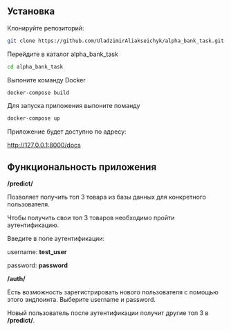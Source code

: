 
## Установка

Клонируйте репозиторий:

   ```bash
   git clone https://github.com/UladzimirAliakseichyk/alpha_bank_task.git
```
Перейдите в каталог
alpha_bank_task

```bash 
cd alpha_bank_task

```
Выпоните команду Docker

```bash 
docker-compose build
```
Для запуска приложения выпоните поманду
```bash 
docker-compose up
```


Приложение будет доступно по адресу:

http://127.0.0.1:8000/docs

## Функциональность приложения

**/predict/**

Позволяет получить топ 3 товара из базы данных для конкретного пользователя.

Чтобы получить свои топ 3  товаров необходимо пройти аутентификацию.

Введите в поле аутентификации:

username: **test_user**

password: **password**

**/auth/**

Есть возможность зарегистрировать нового пользователя с помощью этого эндпоинта.
Выберите username
и password.

Новый пользователь после аутентификации получит другие топ 3 в **/predict/**.
